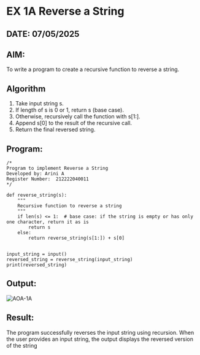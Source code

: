 # EX 1A Reverse a String
## DATE: 07/05/2025
## AIM:
To write a program to create a recursive function to reverse a string.

## Algorithm
1. Take input string s.
2. If length of s is 0 or 1, return s (base case).
3. Otherwise, recursively call the function with s[1:].
4. Append s[0] to the result of the recursive call.
5. Return the final reversed string.  

## Program:
```
/*
Program to implement Reverse a String
Developed by: Arini A
Register Number:  212222040011
*/
```
```
def reverse_string(s):
    """
    Recursive function to reverse a string
    """
    if len(s) <= 1:  # base case: if the string is empty or has only one character, return it as is
        return s
    else:
        return reverse_string(s[1:]) + s[0]  


input_string = input()
reversed_string = reverse_string(input_string)
print(reversed_string) 
```
## Output:

![AOA-1A](https://github.com/user-attachments/assets/1e054a44-ec2a-4670-87ec-8cb9969b7d71)



## Result:
The program successfully reverses the input string using recursion. When the user provides an input string, the output displays the reversed version of the string
